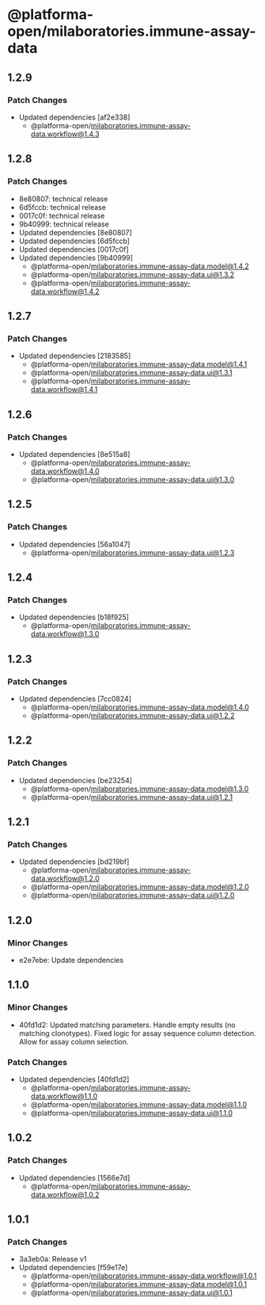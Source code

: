 # @platforma-open/milaboratories.immune-assay-data

## 1.2.9

### Patch Changes

- Updated dependencies [af2e338]
  - @platforma-open/milaboratories.immune-assay-data.workflow@1.4.3

## 1.2.8

### Patch Changes

- 8e80807: technical release
- 6d5fccb: technical release
- 0017c0f: technical release
- 9b40999: technical release
- Updated dependencies [8e80807]
- Updated dependencies [6d5fccb]
- Updated dependencies [0017c0f]
- Updated dependencies [9b40999]
  - @platforma-open/milaboratories.immune-assay-data.model@1.4.2
  - @platforma-open/milaboratories.immune-assay-data.ui@1.3.2
  - @platforma-open/milaboratories.immune-assay-data.workflow@1.4.2

## 1.2.7

### Patch Changes

- Updated dependencies [2183585]
  - @platforma-open/milaboratories.immune-assay-data.model@1.4.1
  - @platforma-open/milaboratories.immune-assay-data.ui@1.3.1
  - @platforma-open/milaboratories.immune-assay-data.workflow@1.4.1

## 1.2.6

### Patch Changes

- Updated dependencies [8e515a8]
  - @platforma-open/milaboratories.immune-assay-data.workflow@1.4.0
  - @platforma-open/milaboratories.immune-assay-data.ui@1.3.0

## 1.2.5

### Patch Changes

- Updated dependencies [56a1047]
  - @platforma-open/milaboratories.immune-assay-data.ui@1.2.3

## 1.2.4

### Patch Changes

- Updated dependencies [b18f925]
  - @platforma-open/milaboratories.immune-assay-data.workflow@1.3.0

## 1.2.3

### Patch Changes

- Updated dependencies [7cc0824]
  - @platforma-open/milaboratories.immune-assay-data.model@1.4.0
  - @platforma-open/milaboratories.immune-assay-data.ui@1.2.2

## 1.2.2

### Patch Changes

- Updated dependencies [be23254]
  - @platforma-open/milaboratories.immune-assay-data.model@1.3.0
  - @platforma-open/milaboratories.immune-assay-data.ui@1.2.1

## 1.2.1

### Patch Changes

- Updated dependencies [bd219bf]
  - @platforma-open/milaboratories.immune-assay-data.workflow@1.2.0
  - @platforma-open/milaboratories.immune-assay-data.model@1.2.0
  - @platforma-open/milaboratories.immune-assay-data.ui@1.2.0

## 1.2.0

### Minor Changes

- e2e7ebe: Update dependencies

## 1.1.0

### Minor Changes

- 40fd1d2: Updated matching parameters. Handle empty results (no matching clonotypes). Fixed logic for assay sequence column detection. Allow for assay column selection.

### Patch Changes

- Updated dependencies [40fd1d2]
  - @platforma-open/milaboratories.immune-assay-data.workflow@1.1.0
  - @platforma-open/milaboratories.immune-assay-data.model@1.1.0
  - @platforma-open/milaboratories.immune-assay-data.ui@1.1.0

## 1.0.2

### Patch Changes

- Updated dependencies [1566e7d]
  - @platforma-open/milaboratories.immune-assay-data.workflow@1.0.2

## 1.0.1

### Patch Changes

- 3a3eb0a: Release v1
- Updated dependencies [f59e17e]
  - @platforma-open/milaboratories.immune-assay-data.workflow@1.0.1
  - @platforma-open/milaboratories.immune-assay-data.model@1.0.1
  - @platforma-open/milaboratories.immune-assay-data.ui@1.0.1
